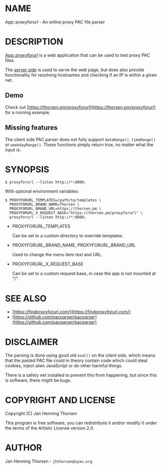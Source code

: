 # NAME

App::proxyforurl - An online proxy PAC file parser

# DESCRIPTION

[App::proxyforurl](https://metacpan.org/pod/App%3A%3Aproxyforurl) is a web application that can be used to test proxy PAC
files.

The [server side](https://metacpan.org/pod/Mojolicious) is used to serve the web page, but does also
provide functionality for resolving hostnames and checking if an IP is within
a given net.

## Demo

Check out [https://thorsen.pm/proxyforurl](https://thorsen.pm/proxyforurl) for a running example.

## Missing features

The client side PAC parser does not fully support `dateRange()`, `timeRange()`
or `weekdayRange()`. These functions simply return true, no matter what the
input is.

# SYNOPSIS

    $ proxyforurl --listen http://*:8080;

With optional environment variables:

    $ PROXYFORURL_TEMPLATES=/path/to/templates \
      PROXYFORURL_BRAND_NAME=Thorsen \
      PROXYFORURL_BRAND_URL=https://thorsen.pm \
      PROXYFORURL_X_REQUEST_BASE="https://thorsen.pm/proxyforurl" \
      proxyforurl --listen http://*:8080;

- PROXYFORURL\_TEMPLATES

    Can be set to a custom directory to override templates.

- PROXYFORURL\_BRAND\_NAME, PROXYFORURL\_BRAND\_URL

    Used to change the menu item text and URL.

- PROXYFORURL\_X\_REQUEST\_BASE

    Can be set to a custom request base, in case the app is not mounted at "/".

# SEE ALSO

- [https://findproxyforurl.com/](https://findproxyforurl.com/)
- [https://github.com/pacparser/pacparser](https://github.com/pacparser/pacparser)

# DISCLAIMER

The parsing is done using good old `eval()` on the client side, which means
that the pasted PAC file could in theory contain code which could steal
cookies, inject alien JavaScript or do other harmful things.

There is a safety net installed to prevent this from happening, but since
this is software, there might be bugs.

# COPYRIGHT AND LICENSE

Copyright (C) Jan Henning Thorsen

This program is free software, you can redistribute it and/or modify it under
the terms of the Artistic License version 2.0.

# AUTHOR

Jan Henning Thorsen - `jhthorsen@cpan.org`
